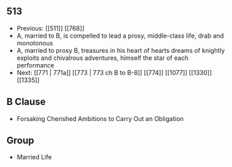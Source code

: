 ## 513
- Previous: [[511]] [[768]] 
- A, married to B, is compelled to lead a prosy, middle-class life, drab and monotonous
- A, married to prosy B, treasures in his heart of hearts dreams of knightly exploits and chivalrous adventures, himself the star of each performance
- Next: [[771 | 771a]] [[773 | 773 ch B to B-8]] [[774]] [[1077]] [[1330]] [[1335]] 

## B Clause
- Forsaking Cherished Ambitions to Carry Out an Obligation

## Group
- Married Life

